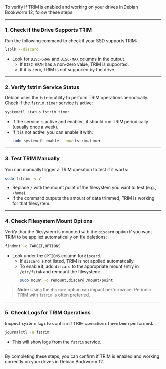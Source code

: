 To verify if TRIM is enabled and working on your drives in Debian Bookworm 12, follow these steps:

---

### **1. Check if the Drive Supports TRIM**
Run the following command to check if your SSD supports TRIM:
```bash
lsblk --discard
```
- Look for `DISC-GRAN` and `DISC-MAX` columns in the output.
  - If `DISC-GRAN` has a non-zero value, TRIM is supported.
  - If it is zero, TRIM is not supported by the drive.

---

### **2. Verify fstrim Service Status**
Debian uses the `fstrim` utility to perform TRIM operations periodically. Check if the `fstrim.timer` service is active:
```bash
systemctl status fstrim.timer
```
- If the service is active and enabled, it should run TRIM periodically (usually once a week).
- If it is not active, you can enable it with:
  ```bash
  sudo systemctl enable --now fstrim.timer
  ```

---

### **3. Test TRIM Manually**
You can manually trigger a TRIM operation to test if it works:
```bash
sudo fstrim -v /
```
- Replace `/` with the mount point of the filesystem you want to test (e.g., `/home`).
- If the command outputs the amount of data trimmed, TRIM is working for that filesystem.

---

### **4. Check Filesystem Mount Options**
Verify that the filesystem is mounted with the `discard` option if you want TRIM to be applied automatically on file deletions:
```bash
findmnt -o TARGET,OPTIONS
```
- Look under the `OPTIONS` column for `discard`.
  - If `discard` is not listed, TRIM is not applied automatically.
  - To enable it, add `discard` to the appropriate mount entry in `/etc/fstab` and remount the filesystem:
    ```bash
    sudo mount -o remount,discard /mount/point
    ```

> **Note:** Using the `discard` option can impact performance. Periodic TRIM with `fstrim` is often preferred.

---

### **5. Check Logs for TRIM Operations**
Inspect system logs to confirm if TRIM operations have been performed:
```bash
journalctl -u fstrim
```
- This will show logs from the `fstrim` service.

---

By completing these steps, you can confirm if TRIM is enabled and working correctly on your drives in Debian Bookworm 12.
